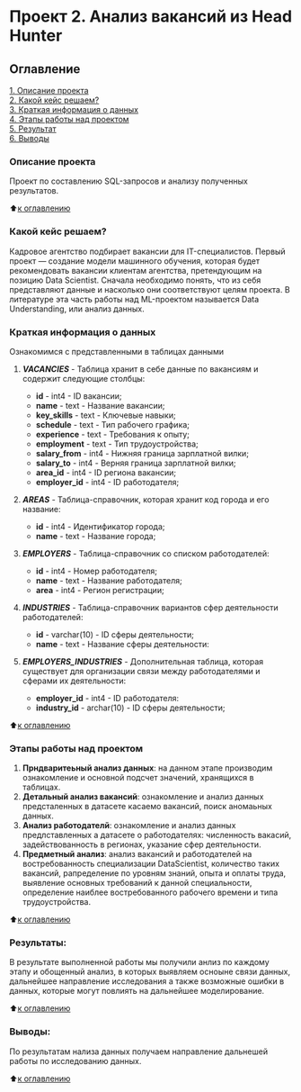 # Проект 2. Анализ вакансий из Head Hunter

## Оглавление  
[1. Описание проекта](https://github.com/PavelALA/Project_1/blob/master/DataScience/Блок1/Project%201/README.md#Описание-проекта)  
[2. Какой кейс решаем?](https://github.com/PavelALA/Project_1/blob/master/DataScience/Блок1/Project%201/README.md#Какой-кейс-решаем)  
[3. Краткая информация о данных](https://github.com/PavelALA/Project_1/blob/master/DataScience/Блок1/Project%201/README.md#Краткая-информация-о-данных)  
[4. Этапы работы над проектом](https://github.com/PavelALA/Project_1/blob/master/DataScience/Блок1/Project%201/README.md#Этапы-работы-над-проектом)  
[5. Результат](https://github.com/PavelALA/Project_1/blob/master/DataScience/Блок1/Project%201/README.md#Результаты)    
[6. Выводы](https://github.com/PavelALA/Project_1/blob/master/DataScience/Блок1/Project%201/README.md#Выводы) 

### Описание проекта    
Проект по составлению SQL-запросов и анализу полученных результатов.

:arrow_up:[к оглавлению](https://github.com/PavelALA/Project_1/blob/master/DataScience/Блок1/Project%201/README.md#Оглавление)


### Какой кейс решаем?    
Кадровое агентство подбирает вакансии для IT-специалистов. Первый проект — создание модели машинного обучения, которая будет рекомендовать вакансии клиентам агентства, претендующим на позицию Data Scientist. Сначала необходимо понять, что из себя представляют данные и насколько они соответствуют целям проекта. В литературе эта часть работы над ML-проектом называется Data Understanding, или анализ данных.


### Краткая информация о данных
Ознакомимся с представленными в таблицах данными

1. ***VACANCIES*** - Таблица хранит в себе данные по вакансиям и содержит следующие столбцы:
    - **id** - int4 - ID вакансии;
    - **name** - text -  Название вакансии;
    - **key_skills** - text - Ключевые навыки;
    - **schedule** - text - Тип рабочего графика;
    - **experience** - text - Требования к опыту;
    - **employment** - text - Тип трудоустройства;
    - **salary_from** - int4 - Нижняя граница зарплатной вилки;
    - **salary_to** - int4 - Верняя граница зарплатной вилки;
    - **area_id** - int4 - ID региона вакансии;
    - **employer_id** - int4 - ID работодателя;

2. ***AREAS*** - Таблица-справочник, которая хранит код города и его название:
    - **id** - int4 - Идентификатор города;
    - **name** - text - Название города;

3. ***EMPLOYERS*** - Таблица-справочник со списком работодателей:
    - **id** - int4 - Номер работодателя;
    - **name** - text - Название работодателя;
    - **area** - int4 - Регион регистрации;

4. ***INDUSTRIES*** - Таблица-справочник вариантов сфер деятельности работодателей:
    - **id** - varchar(10) - ID сферы деятельности;
    - **name** - text - Название сферы деятельности:

5. ***EMPLOYERS_INDUSTRIES*** - Дополнительная таблица, которая существует для организации связи между работодателями и сферами их деятельности:
    - **employer_id** - int4 - ID работодателя:
    - **industry_id** - archar(10) - ID сферы деятельности;
  
:arrow_up:[к оглавлению](https://github.com/PavelALA/Project_1/blob/master/DataScience/Блок1/Project%201/README.md#Оглавление)


### Этапы работы над проектом  
1. __Прндваритеьный анализ данных__: на данном этапе производим ознакомление и основной подсчет значений, хранящихся в таблицах.
2. __Детальный анализ вакансий__: ознакомление и анализ данных предсталенных в датасете касаемо вакансий, поиск аномаьных данных.
3. __Анализ работодателй__: ознакомление и анализ данных предлставленных а датасете о работодателях: численность вакасий, задействованность в регионах, указание сфер деятельности.
4. __Предметный анализ__: анализ вакансий и работодателей на востребованность специализации DataScientist, количество таких вакансий, рапределение по уровням знаний, опыта и оплаты труда, выявление основных требований к данной специальности, определение наиблее востребованного рабочего времени и типа трудоустройства.

:arrow_up:[к оглавлению](https://github.com/PavelALA/Project_1/blob/master/DataScience/Блок1/Project%201/README.md#Оглавление)


### Результаты:  
В результате выполненной работы мы получили анлиз по каждому этапу и обощенный анализ, в которых выявляем осноыне связи данных, дальнейшее направление исследования а также возможные ошибки в данных, которые могут повлиять на дальнейшее моделирование. 

:arrow_up:[к оглавлению](https://github.com/PavelALA/Project_1/blob/master/DataScience/Блок1/Project%201/README.md#Оглавление)


### Выводы:  
По результатам нализа данных получаем направление дальнешей работы по исследованию данных.

:arrow_up:[к оглавлению](https://github.com/PavelALA/Project_1/blob/master/DataScience/Блок1/Project%201/README.md#Оглавление)
